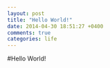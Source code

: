 ```yaml
---
layout: post
title: "Hello World!"
date: 2014-04-30 18:51:27 +0400
comments: true
categories: life
---
```


#Hello World!
